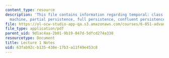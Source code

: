 ```yaml
---
content_type: resource
description: 'This file contains information regarding temporal: class overview, pointer
  machine, partial persistence, full persistence, confluent persistence, functional.'
file: https://ol-ocw-studio-app-qa.s3.amazonaws.com/courses/6-851-advanced-data-structures-spring-2012/63fab92cb135438e17b3a11f49e453c8_MIT6_851S12_Lec1.pdf
file_type: application/pdf
parent_uid: 9d1ac4aa-2b01-9b19-847d-5dfcd274a338
resourcetype: Document
title: Lecture 1 Notes
uid: 63fab92c-b135-438e-17b3-a11f49e453c8
---
```

